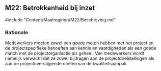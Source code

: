 ## M22: Betrokkenheid bij inzet

#include "Content/Maatregelen/M22/Beschrijving.md"

### Rationale

Medewerkers moeten zowel een goede match hebben met het project en de projectspecifieke behoeften aan kennis en vaardigheden als een goede match met de projectorganisatie als geheel. Van medewerkers wordt namelijk verwacht dat ze zowel bijdragen aan de projectdoelstellingen als aan de projectoverstijgende doelen van de kwaliteitsaanpak.
